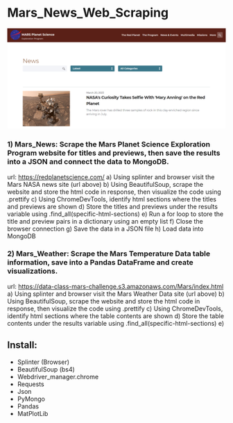 # Mars_News_Web_Scraping

![Mars-website](images/Image-from-Mars-website.png?raw=true)

### 1) Mars_News: Scrape the Mars Planet Science Exploration Program website for titles and previews, then save the results into a JSON and connect the data to MongoDB.
url: https://redplanetscience.com/
    a) Using splinter and browser visit the Mars NASA news site (url above)
    b) Using BeautifulSoup, scrape the website and store the html code in response, then visualize the code using .prettify
    c) Using ChromeDevTools, identify html sections where the titles and previews are shown
    d) Store the titles and previews under the results variable using .find_all(specific-html-sections) 
    e) Run a for loop to store the title and preview pairs in a dictionary using an empty list
    f) Close the browser connection
    g) Save the data in a JSON file
    h) Load data into MongoDB
    
### 2) Mars_Weather: Scrape the Mars Temperature Data table information, save into a Pandas DataFrame and create visualizations.
url: https://data-class-mars-challenge.s3.amazonaws.com/Mars/index.html
    a) Using splinter and browser visit the Mars Weather Data site (url above)
    b) Using BeautifulSoup, scrape the website and store the html code in response, then visualize the code using .prettify
    c) Using ChromeDevTools, identify html sections where the table contents are shown
    d) Store the table contents under the results variable using .find_all(specific-html-sections)
    e) 
    
    
   
## Install:
- Splinter (Browser)
- BeautifulSoup (bs4)
- Webdriver_manager.chrome
- Requests
- Json
- PyMongo
- Pandas
- MatPlotLib
